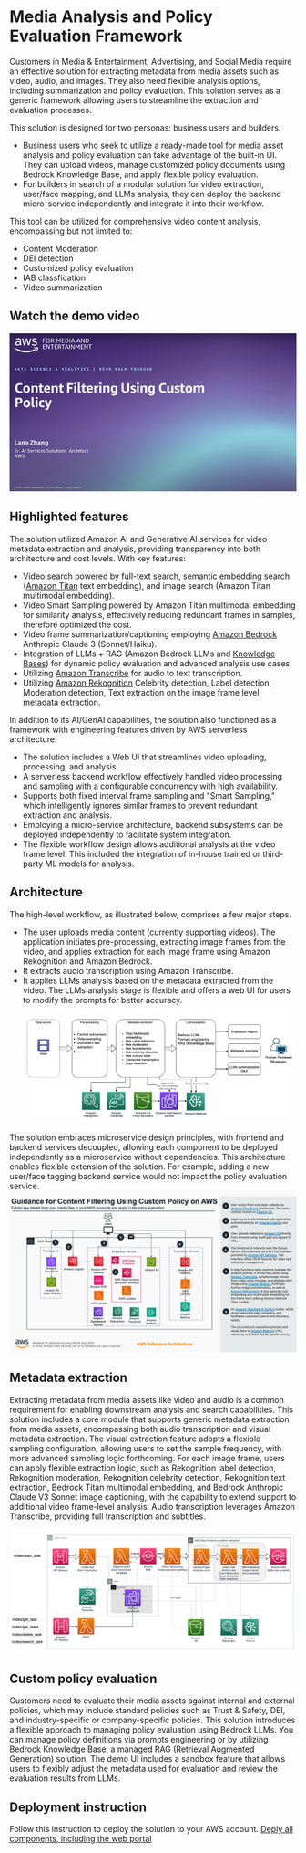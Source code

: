 # Media Analysis and Policy Evaluation Framework

Customers in Media & Entertainment, Advertising, and Social Media require an effective solution for extracting metadata from media assets such as video, audio, and images. They also need flexible analysis options, including summarization and policy evaluation. This solution serves as a generic framework allowing users to streamline the extraction and evaluation processes.

This solution is designed for two personas: business users and builders. 
- Business users who seek to utilize a ready-made tool for media asset analysis and policy evaluation can take advantage of the built-in UI. They can upload videos, manage customized policy documents using Bedrock Knowledge Base, and apply flexible policy evaluation. 
- For builders in search of a modular solution for video extraction, user/face mapping, and LLMs analysis, they can deploy the backend micro-service independently and integrate it into their workflow.

This tool can be utilized for comprehensive video content analysis, encompassing but not limited to:
- Content Moderation
- DEI detection
- Customized policy evaluation
- IAB classfication
- Video summarization

## Watch the demo video
[![Demo video](./static/demo-video-thumbnail.png)](https://www.youtube.com/watch?v=QHOp16urp-k)

## Highlighted features
The solution utilized Amazon AI and Generative AI services for video metadata extraction and analysis, providing transparency into both architecture and cost levels. With key features:
- Video search powered by full-text search, semantic embedding search ([Amazon Titan](https://aws.amazon.com/bedrock/titan) text embedding), and image search (Amazon Titan multimodal embedding).
- Video Smart Sampling powered by Amazon Titan multimodal embedding for similarity analysis, effectively reducing redundant frames in samples, therefore optimized the cost.
- Video frame summarization/captioning employing [Amazon Bedrock](https://aws.amazon.com/bedrock) Anthropic Claude 3 (Sonnet/Haiku).
- Integration of LLMs + RAG (Amazon Bedrock LLMs and [Knowledge Bases](https://aws.amazon.com/bedrock/knowledge-bases/)) for dynamic policy evaluation and advanced analysis use cases.
- Utilizing [Amazon Transcribe](https://aws.amazon.com/pm/transcribe) for audio to text transcription.
- Utilizing [Amazon Rekognition](https://aws.amazon.com/rekognition/) Celebrity detection, Label detection, Moderation detection, Text extraction on the image frame level metadata extraction.

In addition to its AI/GenAI capabilities, the solution also functioned as a framework with engineering features driven by AWS serverless architecture:
- The solution includes a Web UI that streamlines video uploading, processing, and analysis.
- A serverless backend workflow effectively handled video processing and sampling with a configurable concurrency with high availability.
- Supports both fixed interval frame sampling and "Smart Sampling," which intelligently ignores similar frames to prevent redundant extraction and analysis.
- Employing a micro-service architecture, backend subsystems can be deployed independently to facilitate system integration.
- The flexible workflow design allows additional analysis at the video frame level. This included the integration of in-house trained or third-party ML models for analysis.

## Architecture
The high-level workflow, as illustrated below, comprises a few major steps. 
- The user uploads media content (currently supporting videos). The application initiates pre-processing, extracting image frames from the video, and applies extraction for each image frame using Amazon Rekognition and Amazon Bedrock. 
- It extracts audio transcription using Amazon Transcribe. 
- It applies LLMs analysis based on the metadata extracted from the video. The LLMs analysis stage is flexible and offers a web UI for users to modify the prompts for better accuracy.
![moderator UI](static/workflow.png)

The solution embraces microservice design principles, with frontend and backend services decoupled, allowing each component to be deployed independently as a microservice without dependencies. This architecture enables flexible extension of the solution. For example, adding a new user/face tagging backend service would not impact the policy evaluation service.
![configureation UI](static/guidance-diagram.png)

## Metadata extraction
Extracting metadata from media assets like video and audio is a common requirement for enabling downstream analysis and search capabilities. This solution includes a core module that supports generic metadata extraction from media assets, encompassing both audio transcription and visual metadata extraction. The visual extraction feature adopts a flexible sampling configuration, allowing users to set the sample frequency, with more advanced sampling logic forthcoming. For each image frame, users can apply flexible extraction logic, such as Rekognition label detection, Rekognition moderation, Rekognition celebrity detection, Rekognition text extraction, Bedrock Titan multimodal embedding, and Bedrock Anthropic Claude V3 Sonnet image captioning, with the capability to extend support to additional video frame-level analysis. Audio transcription leverages Amazon Transcribe, providing full transcription and subtitles.

![Extraction Service Architecture](static/extraction-service-architecture.png)

## Custom policy evaluation

Customers need to evaluate their media assets against internal and external policies, which may include standard policies such as Trust & Safety, DEI, and industry-specific or company-specific policies. This solution introduces a flexible approach to managing policy evaluation using Bedrock LLMs. You can manage policy definitions via prompts engineering or by utilizing Bedrock Knowledge Base, a managed RAG (Retrieval Augmented Generation) solution. The demo UI includes a sandbox feature that allows users to flexibly adjust the metadata used for evaluation and review the evaluation results from LLMs.

## Deployment instruction
Follow this instruction to deploy the solution to your AWS account.
[Deply all components, including the web portal](./deployment-instruction.md)
